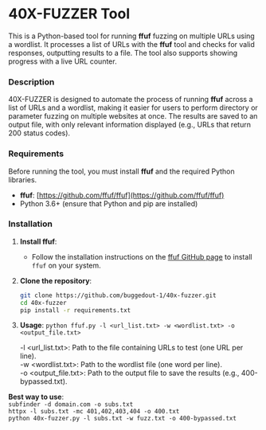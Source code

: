 # 40X-FUZZER Tool

This is a Python-based tool for running **ffuf** fuzzing on multiple URLs using a wordlist. It processes a list of URLs with the **ffuf** tool and checks for valid responses, outputting results to a file. The tool also supports showing progress with a live URL counter.

### Description

40X-FUZZER is designed to automate the process of running **ffuf** across a list of URLs and a wordlist, making it easier for users to perform directory or parameter fuzzing on multiple websites at once. The results are saved to an output file, with only relevant information displayed (e.g., URLs that return 200 status codes).

### Requirements

Before running the tool, you must install **ffuf** and the required Python libraries.

- **ffuf**: [https://github.com/ffuf/ffuf](https://github.com/ffuf/ffuf)
- Python 3.6+ (ensure that Python and pip are installed)

### Installation

1. **Install ffuf**:
   - Follow the installation instructions on the [ffuf GitHub page](https://github.com/ffuf/ffuf) to install `ffuf` on your system.

2. **Clone the repository**:
   ```bash
   git clone https://github.com/buggedout-1/40x-fuzzer.git
   cd 40x-fuzzer
   pip install -r requirements.txt

3. **Usage**:
   `python ffuf.py -l <url_list.txt> -w <wordlist.txt> -o <output_file.txt>`

   -l <url_list.txt>: Path to the file containing URLs to test (one URL per line).  
   -w <wordlist.txt>: Path to the wordlist file (one word per line).  
   -o <output_file.txt>: Path to the output file to save the results (e.g., 400-bypassed.txt).


**Best way to use**:  
`subfinder -d domain.com -o subs.txt`  
`httpx -l subs.txt -mc 401,402,403,404 -o 400.txt`  
`python 40x-fuzzer.py -l subs.txt -w fuzz.txt -o 400-bypassed.txt`
